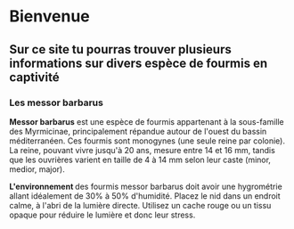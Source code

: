 <html>
 <body>
   <h1>Bienvenue</h1>
   <h2>Sur ce site tu pourras trouver plusieurs informations sur divers espèce de fourmis en captivité </h2>
   <h3>Les messor barbarus</h3>
   <p><strong>Messor barbarus</strong> est une espèce de fourmis appartenant à la sous-famille des Myrmicinae, principalement répandue autour de l'ouest du bassin méditerranéen. Ces fourmis sont monogynes (une seule reine par colonie). La reine, pouvant vivre jusqu'à 20 ans, mesure entre 14 et 16 mm, tandis que les ouvrières varient en taille de 4 à 14 mm selon leur caste (minor, medior, major).</p>
   <p><strong>L'environnement </strong>des fourmis messor barbarus doit avoir une hygrométrie allant idéalement de 30% à 50% d'humidité. Placez le nid dans un endroit calme, à l'abri de la lumière directe. Utilisez un cache rouge ou un tissu opaque pour réduire le lumière et donc leur stress.</p>
 </body>  
</html>
